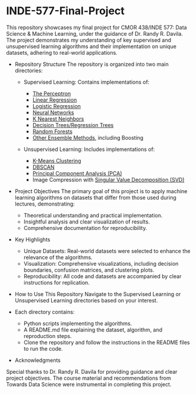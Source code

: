 # INDE-577-Final-Project
This repository showcases my final project for CMOR 438/INDE 577: Data Science &amp; Machine Learning, under the guidance of Dr. Randy R. Davila. The project demonstrates my understanding of key supervised and unsupervised learning algorithms and their implementation on unique datasets, adhering to real-world applications.

- Repository Structure
  The repository is organized into two main directories:
    - Supervised Learning: Contains implementations of:
      - [The Perceptron](https://github.com/gkpatell/INDE-577-Final-Project/blob/main/Supervised%20Learning/The%20Perceptron/SL_Perceptron.ipynb)
      - [Linear Regression](https://github.com/gkpatell/INDE-577-Final-Project/blob/main/Supervised%20Learning/Linear%20Regression/SL_Linear_Regression.ipynb)
      - [Logistic Regression](https://github.com/gkpatell/INDE-577-Final-Project/blob/main/Supervised%20Learning/Logistic%20Regression/SL_Logistic_Regression.ipynb)
      - [Neural Networks](https://github.com/gkpatell/INDE-577-Final-Project/blob/main/Supervised%20Learning/Neural%20Networks/SL_Neural_Networks.ipynb)
      - [K Nearest Neighbors](https://github.com/gkpatell/INDE-577-Final-Project/blob/main/Supervised%20Learning/Neural%20Networks/SL_Neural_Networks.ipynb)
      - [Decision Trees/Regression Trees](https://github.com/gkpatell/INDE-577-Final-Project/blob/main/Supervised%20Learning/Decision%20(Regression)%20Trees/SL_Decision_Trees.ipynb)
      - [Random Forests](https://github.com/gkpatell/INDE-577-Final-Project/blob/main/Supervised%20Learning/Random%20Forest/SL_Random_Forest.ipynb)
      - [Other Ensemble Methods](https://github.com/gkpatell/INDE-577-Final-Project/blob/main/Supervised%20Learning/Other%20Ensemble%20Methods/SL_OEMS.ipynb), including Boosting

    - Unsupervised Learning: Includes implementations of:
      - [K-Means Clustering](https://github.com/gkpatell/INDE-577-Final-Project/blob/main/Unsupervised%20Learning/K-Means%20Clustering/USL_KMC.ipynb)
      - [DBSCAN](https://github.com/gkpatell/INDE-577-Final-Project/blob/main/Unsupervised%20Learning/DBSCAN/USL_DBSCAN.ipynb)
      - [Principal Component Analysis (PCA)](https://github.com/gkpatell/INDE-577-Final-Project/blob/main/Unsupervised%20Learning/PCA/USL_PCA.ipynb)
      - Image Compression with [Singular Value Decomposition (SVD)](https://github.com/gkpatell/INDE-577-Final-Project/blob/main/Unsupervised%20Learning/Singular%20Value%20Decomposition%20(SVD)/USL_SVD.ipynb)

- Project Objectives
  The primary goal of this project is to apply machine learning algorithms on datasets that differ from those used during lectures, demonstrating:
    - Theoretical understanding and practical implementation.
    - Insightful analysis and clear visualization of results.
    - Comprehensive documentation for reproducibility.

- Key Highlights
    - Unique Datasets: Real-world datasets were selected to enhance the relevance of the algorithms.
    - Visualization: Comprehensive visualizations, including decision boundaries, confusion matrices, and clustering plots.
    - Reproducibility: All code and datasets are accompanied by clear instructions for replication.

- How to Use This Repository
  Navigate to the Supervised Learning or Unsupervised Learning directories based on your interest.

- Each directory contains:
    - Python scripts implementing the algorithms.
    - A README.md file explaining the dataset, algorithm, and reproduction steps.
    - Clone the repository and follow the instructions in the README files to run the code.

- Acknowledgments

Special thanks to Dr. Randy R. Davila for providing guidance and clear project objectives. The course material and recommendations from Towards Data Science were instrumental in completing this project.
